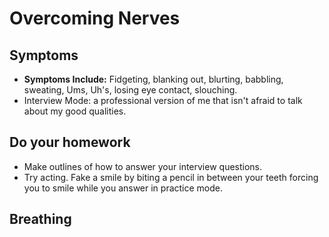 # Overcoming Nerves

## Symptoms

* **Symptoms Include:** Fidgeting, blanking out, blurting, babbling, sweating, Ums, Uh's, losing eye contact, slouching.
* Interview Mode: a professional version of me that isn't afraid to talk about my good qualities.

## Do your homework

* Make outlines of how to answer your interview questions.
* Try acting. Fake a smile by biting a pencil in between your teeth forcing you to smile while you answer in practice mode.

## Breathing

